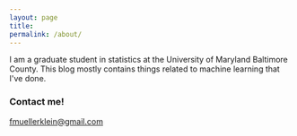 ```yaml
---
layout: page
title:
permalink: /about/
---
```


I am a graduate student in statistics at the University of Maryland Baltimore County. This blog mostly contains things related to machine learning that I've done.

### Contact me!
[fmuellerklein@gmail.com](mailto:fmuellerklein@gmail.com)
